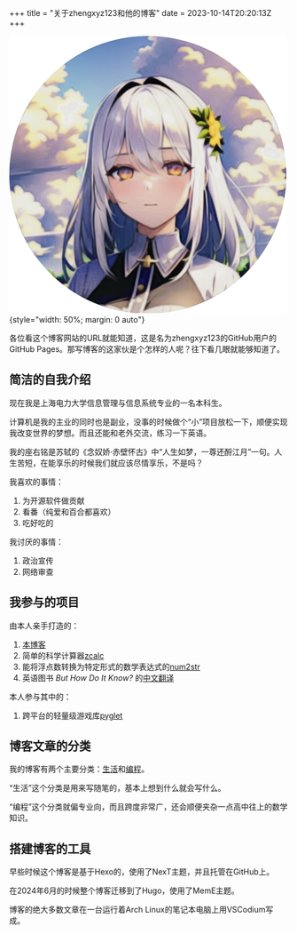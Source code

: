 +++
title = "关于zhengxyz123和他的博客"
date = 2023-10-14T20:20:13Z
+++

![用AI生成的可爱白毛美少女](avatar.png)
{style="width: 50%; margin: 0 auto"}

各位看这个博客网站的URL就能知道，这是名为zhengxyz123的GitHub用户的GitHub Pages。那写博客的这家伙是个怎样的人呢？往下看几眼就能够知道了。

## 简洁的自我介绍
现在我是上海电力大学信息管理与信息系统专业的一名本科生。

计算机是我的主业的同时也是副业，没事的时候做个“小”项目放松一下，顺便实现我改变世界的梦想。而且还能和老外交流，练习一下英语。

我的座右铭是苏轼的《念奴娇·赤壁怀古》中“人生如梦，一尊还酹江月”一句。人生苦短，在能享乐的时候我们就应该尽情享乐，不是吗？

我喜欢的事情：

1. 为开源软件做贡献
2. 看番（纯爱和百合都喜欢）
3. 吃好吃的

我讨厌的事情：

1. 政治宣传
2. 网络审查

## 我参与的项目
由本人亲手打造的：

1. [本博客](https://github.com/zhengxyz123/zhengxyz123.github.io)
2. 简单的科学计算器[zcalc](https://github.com/zhengxyz123/zcalc)
3. 能将浮点数转换为特定形式的数学表达式的[num2str](https://zhengxyz123.github.io/num2str)
4. 英语图书 *But How Do It Know?* 的[中文翻译](https://zhengxyz123.github.io/but-how-do-it-know)

本人参与其中的：

1. 跨平台的轻量级游戏库[pyglet](https://github.com/pyglet/pyglet)

## 博客文章的分类
我的博客有两个主要分类：[生活](/life)和[编程](/coding)。

“生活”这个分类是用来写随笔的，基本上想到什么就会写什么。

“编程”这个分类就偏专业向，而且跨度非常广，还会顺便夹杂一点高中往上的数学知识。

## 搭建博客的工具
早些时候这个博客是基于Hexo的，使用了NexT主题，并且托管在GitHub上。

在2024年6月的时候整个博客迁移到了Hugo，使用了MemE主题。

博客的绝大多数文章在一台运行着Arch Linux的笔记本电脑上用VSCodium写成。
